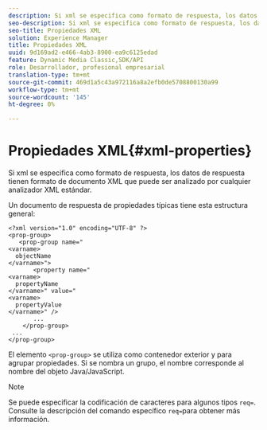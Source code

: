```yaml
---
description: Si xml se especifica como formato de respuesta, los datos de respuesta tienen formato de documento XML que puede ser analizado por cualquier analizador XML estándar.
seo-description: Si xml se especifica como formato de respuesta, los datos de respuesta tienen formato de documento XML que puede ser analizado por cualquier analizador XML estándar.
seo-title: Propiedades XML
solution: Experience Manager
title: Propiedades XML
uuid: 9d169ad2-e466-4ab3-8900-ea9c6125edad
feature: Dynamic Media Classic,SDK/API
role: Desarrollador, profesional empresarial
translation-type: tm+mt
source-git-commit: 469d1a5c43a972116a8a2efb0de5708800130a99
workflow-type: tm+mt
source-wordcount: '145'
ht-degree: 0%

---
```



# Propiedades XML{#xml-properties}

Si xml se especifica como formato de respuesta, los datos de respuesta tienen formato de documento XML que puede ser analizado por cualquier analizador XML estándar.

Un documento de respuesta de propiedades típicas tiene esta estructura general:

```
<?xml version="1.0" encoding="UTF-8" ?>
<prop-group>
   <prop-group name="
<varname>
  objectName
</varname>">
       <property name="
<varname>
  propertyName
</varname>" value="
<varname>
  propertyValue
</varname>" />
       ...
    </prop-group>
 ...
</prop-group>
```

El elemento `<prop-group>` se utiliza como contenedor exterior y para agrupar propiedades. Si se nombra un grupo, el nombre corresponde al nombre del objeto Java/JavaScript.

>[!NOTE]
>
>Se puede especificar la codificación de caracteres para algunos tipos `req=`. Consulte la descripción del comando específico `req=`para obtener más información.

